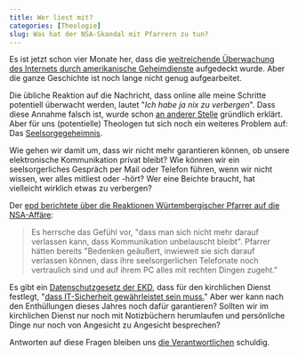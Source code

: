```yaml
---
title: Wer liest mit?
categories: [Theologie]
slug: Was hat der NSA-Skandal mit Pfarrern zu tun?
---
```


Es ist jetzt schon vier Monate her, dass die [weitreichende Überwachung des Internets durch amerikanische Geheimdienste](http://de.wikipedia.org/wiki/Überwachungs-_und_Spionageaffäre_2013) aufgedeckt wurde. Aber die ganze Geschichte ist noch lange nicht genug aufgearbeitet.

Die übliche Reaktion auf die Nachricht, dass online alle meine Schritte potentiell überwacht werden, lautet "*Ich habe ja nix zu verbergen*". Dass diese Annahme falsch ist, wurde schon [an anderer Stelle](http://wiki.piratenpartei.de/Ich_habe_nichts_zu_verbergen!) gründlich erklärt. Aber für uns (potentielle) Theologen tut sich noch ein weiteres Problem auf: Das [Seelsorgegeheimnis](http://de.wikipedia.org/wiki/Beichtgeheimnis).

Wie gehen wir damit um, dass wir nicht mehr garantieren können, ob unsere elektronische Kommunikation privat bleibt? Wie können wir ein seelsorgerliches Gespräch per Mail oder Telefon führen, wenn wir nicht wissen, wer alles mitliest oder -hört? Wer eine Beichte braucht, hat vielleicht wirklich etwas zu verbergen?  

Der [epd berichtete über die Reaktionen Würtembergischer Pfarrer auf die NSA-Affäre](http://www.epd.de/landesdienst/landesdienst-südwest/schwerpunktartikel/kirchlicher-datenschutzexperte-sieht-verunsiche):

> Es herrsche das Gefühl vor, "dass man sich nicht mehr darauf verlassen kann, dass Kommunikation unbelauscht bleibt". Pfarrer hätten bereits "Bedenken geäußert, inwieweit sie sich darauf verlassen können, dass ihre seelsorgerlichen Telefonate noch vertraulich sind und auf ihrem PC alles mit rechten Dingen zugeht."

Es gibt ein [Datenschutzgesetz der EKD](http://www.kirchenrecht-ekd.de/showdocument/id/25764/orga_id/EKD/), dass für den kirchlichen Dienst festlegt, "[dass IT-Sicherheit gewährleistet sein muss.](http://www.kirchenrecht-ekd.de/showdocument/id/25764/orga_id/EKD/#s47000015)" Aber wer kann nach den Enthüllungen dieses Jahres noch dafür garantieren? Sollten wir im kirchlichen Dienst nur noch mit Notizbüchern herumlaufen und persönliche Dinge nur noch von Angesicht zu Angesicht besprechen?

Antworten auf diese Fragen bleiben uns [die Verantwortlichen](https://netzpolitik.org/2013/angela-merkel-erklaert-nsa-affaere-fuer-beendet/) schuldig.
